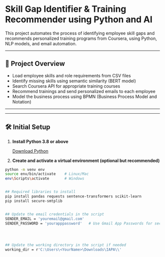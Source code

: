 # Skill Gap Identifier & Training Recommender using Python and AI

This project automates the process of identifying employee skill gaps and recommends personalized training programs from Coursera, using Python, NLP models, and email automation.

---

## 🚀 Project Overview

- Load employee skills and role requirements from CSV files
- Identify missing skills using semantic similarity (BERT model)
- Search Coursera API for appropriate training courses
- Recommend trainings and send personalized emails to each employee
- Model the business process using BPMN (Business Process Model and Notation)

---


---

## 🛠️ Initial Setup

1. **Install Python 3.8 or above**

   [Download Python](https://www.python.org/downloads/)

2. **Create and activate a virtual environment (optional but recommended)**

```bash
python -m venv env
source env/bin/activate    # Linux/Mac
env\Scripts\activate       # Windows


## Required libraries to install
pip install pandas requests sentence-transformers scikit-learn
pip install secure-smtplib


## Update the email credentials in the script
SENDER_EMAIL = 'youremail@gmail.com'
SENDER_PASSWORD = 'yourapppassword'   # Use Gmail App Passwords for security




## Update the working directory in the script if needed
working_dir = r'C:\Users\<YourName>\Downloads\IAPA\\'
